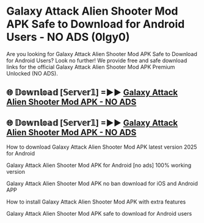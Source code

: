 # Galaxy Attack Alien Shooter Mod APK Safe to Download for Android Users - NO ADS (0lgy0)

Are you looking for Galaxy Attack Alien Shooter Mod APK Safe to Download for Android Users? Look no further! We provide free and safe download links for the official Galaxy Attack Alien Shooter Mod APK Premium Unlocked (NO ADS).

## 🌐 𝔻𝕠𝕨𝕟𝕝𝕠𝕒𝕕 [𝕊𝕖𝕣𝕧𝕖𝕣𝟙] =►► [Galaxy Attack Alien Shooter Mod APK - NO ADS](https://getmodsapk.pages.dev?q=Galaxy+Attack+Alien+Shooter+Mod+APK)

## 🌐 𝔻𝕠𝕨𝕟𝕝𝕠𝕒𝕕 [𝕊𝕖𝕣𝕧𝕖𝕣𝟙] =►► [Galaxy Attack Alien Shooter Mod APK - NO ADS](https://getmodsapk.pages.dev?q=Galaxy+Attack+Alien+Shooter+Mod+APK)

How to download Galaxy Attack Alien Shooter Mod APK latest version 2025 for Android

Galaxy Attack Alien Shooter Mod APK for Android [no ads] 100% working version

Galaxy Attack Alien Shooter Mod APK no ban download for iOS and Android APP

How to install Galaxy Attack Alien Shooter Mod APK with extra features

Galaxy Attack Alien Shooter Mod APK safe to download for Android users